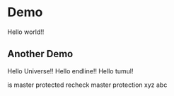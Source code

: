 # Demo

Hello world!!

## Another Demo

Hello Universe!!
Hello endline!!
Hello tumul!

is master protected
recheck master protection
xyz
abc